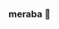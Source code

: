 ### meraba 🌊

<!--
**41ph337h4/41ph337h4** is a ✨ _special_ ✨ repository because its `README.md` (this file) appears on your GitHub profile.
-->
